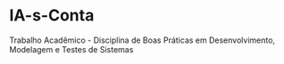 # IA-s-Conta
Trabalho Acadêmico - Disciplina de Boas Práticas em Desenvolvimento, Modelagem e Testes de Sistemas
